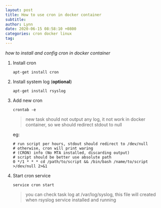 ```yaml
---
layout: post
title: How to use cron in docker container
subtitle: 
author: Lynn 
date: 2020-06-15 08:58:10 +0800
categories: cron docker linux
tag: 
---
```


*how to install and config cron in docker container*

1. Install cron

    ```
    apt-get install cron
    ```

2. Install system log (**optional**)

    ```
    apt-get install rsyslog
    ```

3. Add new cron

    ```
    crontab -e
    ```

    >new task should not output any log, it not work in docker container, so we should redirect stdout to null

    eg:

    ```
    # run script per hours, stdout should redirect to /dev/null
    # otherwise, cron will print waring 
    # (CRON) info (No MTA installed, discarding output)
    # script should be better use absolute path
    0 */1 * * * cd /path/to/script && /bin/bash /name/to/script >/dev/null 2>&1
    ```

4. Start cron service

    ```
    service cron start
    ```

    >you can check task log at /var/log/syslog, this file will created when rsyslog service installed and running